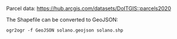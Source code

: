 Parcel data: https://hub.arcgis.com/datasets/DoITGIS::parcels2020

The Shapefile can be converted to GeoJSON:

```
ogr2ogr -f GeoJSON solano.geojson solano.shp
```
